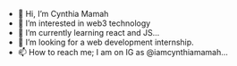 - 👋 Hi, I’m Cynthia Mamah
- 👀 I’m interested in web3 technology
- 🌱 I’m currently learning react and JS...
- 💞️ I’m looking for a web development internship.
- 📫 How to reach me; I am on IG as @iamcynthiamamah...

<!---
iamcynthiamamah/iamcynthiamamah is a ✨ special ✨ repository because its `README.md` (this file) appears on your GitHub profile.
You can click the Preview link to take a look at your changes.
--->
